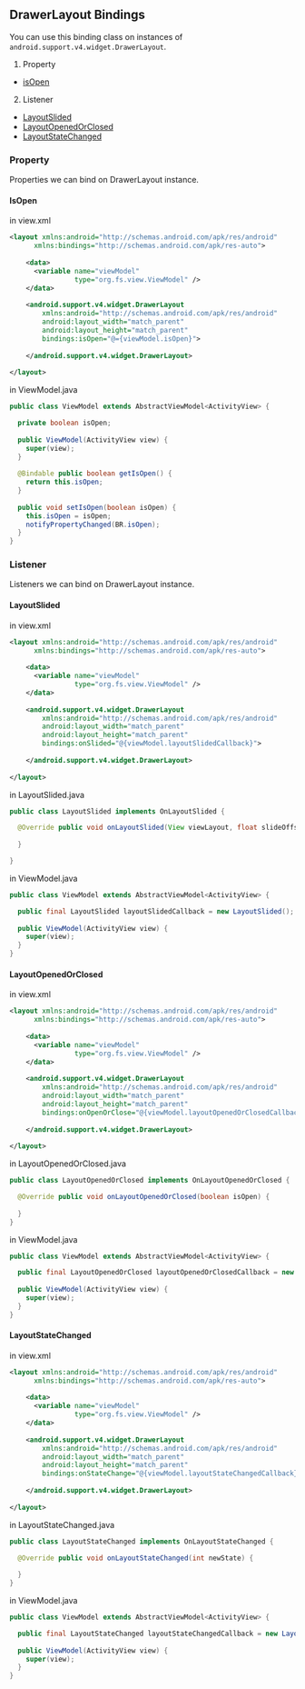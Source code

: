 ## DrawerLayout Bindings ##

You can use this binding class on instances of `android.support.v4.widget.DrawerLayout`.

1. Property
  * [isOpen](https://github.com/droideveloper/MVVMAndroid/blob/master/how-to/drawer-layout-bindings.md#isopen)
  
2. Listener
  * [LayoutSlided](https://github.com/droideveloper/MVVMAndroid/blob/master/how-to/drawer-layout-bindings.md#layoutslided)
  * [LayoutOpenedOrClosed](https://github.com/droideveloper/MVVMAndroid/blob/master/how-to/drawer-layout-bindings.md#layoutopenedorclosed)
  * [LayoutStateChanged](https://github.com/droideveloper/MVVMAndroid/blob/master/how-to/drawer-layout-bindings.md#layoutstatechanged)
  
### Property ###

Properties we can bind on DrawerLayout instance.

#### IsOpen ####

in view.xml

```xml
<layout xmlns:android="http://schemas.android.com/apk/res/android"
      xmlns:bindings="http://schemas.android.com/apk/res-auto">
      
    <data>
      <variable name="viewModel" 
                type="org.fs.view.ViewModel" />
    </data>
      
    <android.support.v4.widget.DrawerLayout
        xmlns:android="http://schemas.android.com/apk/res/android"
        android:layout_width="match_parent"
        android:layout_height="match_parent"
        bindings:isOpen="@={viewModel.isOpen}">
    
    </android.support.v4.widget.DrawerLayout>  
      
</layout>        
```

in ViewModel.java

```java
public class ViewModel extends AbstractViewModel<ActivityView> {

  private boolean isOpen;
  
  public ViewModel(ActivityView view) {
    super(view);
  }
  
  @Bindable public boolean getIsOpen() {
    return this.isOpen;
  }
  
  public void setIsOpen(boolean isOpen) {
    this.isOpen = isOpen;
    notifyPropertyChanged(BR.isOpen);
  }
}
```

### Listener ###

Listeners we can bind on DrawerLayout instance.

#### LayoutSlided ####

in view.xml

```xml
<layout xmlns:android="http://schemas.android.com/apk/res/android"
      xmlns:bindings="http://schemas.android.com/apk/res-auto">
      
    <data>
      <variable name="viewModel" 
                type="org.fs.view.ViewModel" />
    </data>
      
    <android.support.v4.widget.DrawerLayout
        xmlns:android="http://schemas.android.com/apk/res/android"
        android:layout_width="match_parent"
        android:layout_height="match_parent"
        bindings:onSlided="@{viewModel.layoutSlidedCallback}">
    
    </android.support.v4.widget.DrawerLayout>  
      
</layout>        
```

in LayoutSlided.java

```java
public class LayoutSlided implements OnLayoutSlided {

  @Override public void onLayoutSlided(View viewLayout, float slideOffset) { 
    
  }

}
```

in ViewModel.java

```java
public class ViewModel extends AbstractViewModel<ActivityView> {

  public final LayoutSlided layoutSlidedCallback = new LayoutSlided();
  
  public ViewModel(ActivityView view) {
    super(view);
  }
}
```

#### LayoutOpenedOrClosed ####

in view.xml

```xml
<layout xmlns:android="http://schemas.android.com/apk/res/android"
      xmlns:bindings="http://schemas.android.com/apk/res-auto">
      
    <data>
      <variable name="viewModel" 
                type="org.fs.view.ViewModel" />
    </data>
      
    <android.support.v4.widget.DrawerLayout
        xmlns:android="http://schemas.android.com/apk/res/android"
        android:layout_width="match_parent"
        android:layout_height="match_parent"
        bindings:onOpenOrClose="@{viewModel.layoutOpenedOrClosedCallback}">
    
    </android.support.v4.widget.DrawerLayout>  
      
</layout>        
```

in LayoutOpenedOrClosed.java

```java
public class LayoutOpenedOrClosed implements OnLayoutOpenedOrClosed {

  @Override public void onLayoutOpenedOrClosed(boolean isOpen) { 
    
  }
}
```

in ViewModel.java

```java
public class ViewModel extends AbstractViewModel<ActivityView> {

  public final LayoutOpenedOrClosed layoutOpenedOrClosedCallback = new LayoutOpenedOrClosed();
  
  public ViewModel(ActivityView view) {
    super(view);
  }
}
```

#### LayoutStateChanged ####

in view.xml

```xml
<layout xmlns:android="http://schemas.android.com/apk/res/android"
      xmlns:bindings="http://schemas.android.com/apk/res-auto">
      
    <data>
      <variable name="viewModel" 
                type="org.fs.view.ViewModel" />
    </data>
      
    <android.support.v4.widget.DrawerLayout
        xmlns:android="http://schemas.android.com/apk/res/android"
        android:layout_width="match_parent"
        android:layout_height="match_parent"
        bindings:onStateChange="@{viewModel.layoutStateChangedCallback}">
    
    </android.support.v4.widget.DrawerLayout>  
      
</layout>        
```

in LayoutStateChanged.java

```java
public class LayoutStateChanged implements OnLayoutStateChanged {

  @Override public void onLayoutStateChanged(int newState) { 
    
  }
}
```

in ViewModel.java

```java
public class ViewModel extends AbstractViewModel<ActivityView> {

  public final LayoutStateChanged layoutStateChangedCallback = new LayoutStateChanged();
  
  public ViewModel(ActivityView view) {
    super(view);
  }
}
```